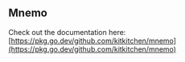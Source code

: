 ## Mnemo

Check out the documentation here:
[https://pkg.go.dev/github.com/kitkitchen/mnemo](https://pkg.go.dev/github.com/kitkitchen/mnemo)